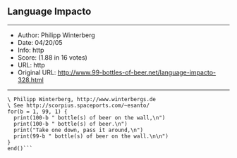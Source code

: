 
## Language Impacto ##
---
- Author: Philipp Winterberg
- Date: 04/20/05
- Info: http
- Score:  (1.88 in 16 votes)
- URL: http
- Original URL: http://www.99-bottles-of-beer.net/language-impacto-328.html
---

```\ Impacto version of 99 Bottles of beer (Bottles.imp) 
\ Philipp Winterberg, http://www.winterbergs.de       
\ See http://scorpius.spaceports.com/~esanto/
for(b = 1, 99, 1) {
  print(100-b " bottle(s) of beer on the wall,\n")	
  print(100-b " bottle(s) of beer.\n")
  print("Take one down, pass it around,\n")
  print(99-b " bottle(s) of beer on the wall.\n\n")
}
end()```